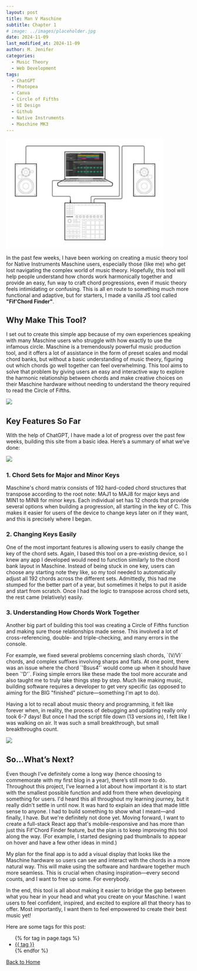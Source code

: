 ```yaml
---
layout: post
title: Man V Maschine
subtitle: Chapter 1 
# image: ../images/placeholder.jpg
date: 2024-11-09
last_modified_at: 2024-11-09
author: M. Jenifer
categories:
  - Music Theory
  - Web Development
tags:
  - ChatGPT
  - Photopea
  - Canva
  - Circle of Fifths
  - UI Design
  - Github
  - Native Instruments
  - Maschine MK3
---
```


<link rel="stylesheet" type="text/css" href="./_css/styles.css">

<img src="https://raw.githubusercontent.com/matthewjenifer/fif-finder-t2/refs/heads/main/images/MK3_frame.png" height=300>

<p>In the past few weeks, I have been working on creating a music theory tool for Native Instruments Maschine users, especially those (like me) who get lost navigating the complex world of music theory. Hopefully, this tool will help people understand how chords work harmonically together and provide an easy, fun way to craft chord progressions, even if music theory feels intimidating or confusing. This is all en route to something much more functional and adaptive, but for starters, I made a vanilla JS tool called <b>"Fif'Chord Finder"</b>.</p>


<h2>Why Make This Tool?</h2>

<p>I set out to create this simple app because of my own experiences speaking with many Maschine users who struggle with how exactly to use the infamous circle. Maschine is a tremendously powerful music production tool, and it offers a lot of assistance in the form of preset scales and modal chord banks, but without a basic understanding of music theory, figuring out which chords go well together can feel overwhelming. This tool aims to solve that problem by giving users an easy and interactive way to explore the harmonic relationship between chords and make creative choices on their Maschine hardware without needing to understand the theory required to read the Circle of Fifths.</p>

<img src="https://cdn11.bigcommerce.com/s-luvfwivmyi/product_images/uploaded_images/240207-circle-fifths-02.jpg" height=300>

<h2>Key Features So Far</h2>

<p> With the help of ChatGPT, I have made a lot of progress over the past few weeks, building this site from a basic idea. Here’s a summary of what we’ve done: </p> 

<img src="https://ibb.co/2qQSsk8" height=300>

<h3>1. Chord Sets for Major and Minor Keys</h3>


<p>Maschine's chord matrix consists of 192 hard-coded chord structures that transpose according to the root note: MAJ1 to MAJ8 for major keys and MIN1 to MIN8 for minor keys. Each individual set has 12 chords that provide several options when building a progression, all starting in the key of C. This makes it easier for users of the device to change keys later on if they want, and this is precisely where I began.</p>

<!-- <img src="https://cdn11.bigcommerce.com/s-luvfwivmyi/product_images/uploaded_images/240207-circle-fifths-02.jpg" height=300> -->

<h3>2. Changing Keys Easily</h3>

<p>One of the most important features is allowing users to easily change the key of the chord sets. Again, I based this tool on a pre-existing device, so I knew any app I developed would need to function similarly to the chord bank layout in Maschine. Instead of being stuck in one key, users can choose any starting note they like, so my tool needed to automatically adjust all 192 chords across the different sets. Admittedly, this had me stumped for the better part of a year, but sometimes it helps to put it aside and start from scratch. Once I had the logic to transpose across chord sets, the rest came (relatively) easily.</p>


<h3>3. Understanding How Chords Work Together</h3>

<p>Another big part of building this tool was creating a Circle of Fifths function and making sure those relationships made sense. This involved a lot of cross-referencing, double- and triple-checking, and many errors in the console.</p>

<p>For example, we fixed several problems concerning slash chords, `(V/V)` chords, and complex suffixes involving sharps and flats. At one point, there was an issue where the chord `'Bsus4'` would come up when it should have been `'D'`. Fixing simple errors like these made the tool more accurate and also taught me to truly take things step by step. Much like making music, building software requires a developer to get very specific (as opposed to aiming for the BIG "finished" picture—something I'm apt to do).</p>

<p>Having a lot to recall about music theory and programming, it felt like forever when, in reality, the process of debugging and updating really only took 6-7 days! But once I had the script file down (13 versions in), I felt like I was walking on air. It was such a small breakthrough, but small breakthroughs count.</p>

<img src="https://preview.redd.it/music-theory-app-sneak-peak-v0-9syeztns0sxd1.png?width=464&format=png&auto=webp&s=42f68b638ecb31f04a61e1f9cd87e6d62b098cfc" height=300>

<h2>So...What’s Next?</h2>

<p>Even though I’ve definitely come a long way (hence choosing to commemorate with my first blog in a year), there’s still more to do. Throughout this project, I’ve learned a lot about how important it is to start with the smallest possible function and add from there when developing something for users. I'd heard this all throughout my learning journey, but it really didn't settle in until now. It was hard to explain an idea that made little sense to anyone. I had to build something to show what I meant—and finally, I have. But we're definitely not done yet. Moving forward, I want to create a full-stack React app that's mobile-responsive and has more than just this Fif'Chord Finder feature, but the plan is to keep improving this tool along the way. (For example, I started designing pad thumbnails to appear on hover and have a few other ideas in mind.)</p>

<p>My plan for the final app is to add a visual display that looks like the Maschine hardware so users can see and interact with the chords in a more natural way. This will make using the software and hardware together much more seamless. This is crucial when chasing inspiration—every second counts, and I want to free up some. For everybody.</p>

<p>In the end, this tool is all about making it easier to bridge the gap between what you hear in your head and what you create on your Maschine. I want users to feel confident, inspired, and excited to explore all that theory has to offer. Most importantly, I want them to feel empowered to create their best music yet!</p>

<p>Here are some tags for this post:</p>
<ul>
{% for tag in page.tags %}
  <li><a href="/tags/{{ tag }}/">{{ tag }}</a></li>
{% endfor %}
</ul>

<p><a href="/">Back to Home</a></p>
